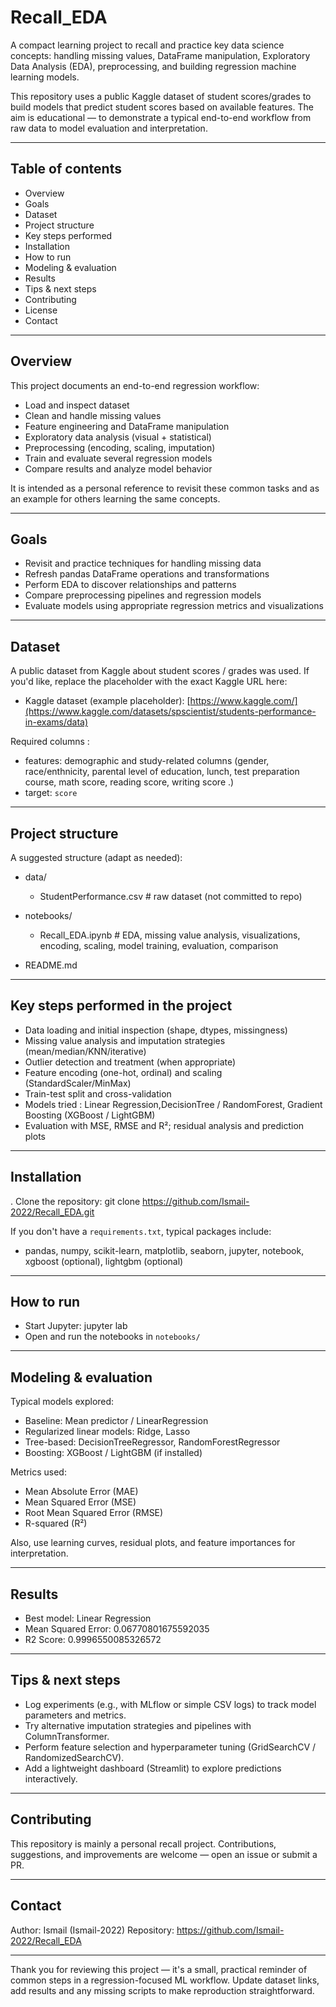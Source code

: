 # Recall_EDA

A compact learning project to recall and practice key data science concepts: handling missing values, DataFrame manipulation, Exploratory Data Analysis (EDA), preprocessing, and building regression machine learning models.

This repository uses a public Kaggle dataset of student scores/grades to build models that predict student scores based on available features. The aim is educational — to demonstrate a typical end-to-end workflow from raw data to model evaluation and interpretation.

---

## Table of contents
- Overview
- Goals
- Dataset
- Project structure
- Key steps performed
- Installation
- How to run
- Modeling & evaluation
- Results
- Tips & next steps
- Contributing
- License
- Contact

---

## Overview
This project documents an end-to-end regression workflow:
- Load and inspect dataset
- Clean and handle missing values
- Feature engineering and DataFrame manipulation
- Exploratory data analysis (visual + statistical)
- Preprocessing (encoding, scaling, imputation)
- Train and evaluate several regression models
- Compare results and analyze model behavior

It is intended as a personal reference to revisit these common tasks and as an example for others learning the same concepts.

---

## Goals
- Revisit and practice techniques for handling missing data
- Refresh pandas DataFrame operations and transformations
- Perform EDA to discover relationships and patterns
- Compare preprocessing pipelines and regression models
- Evaluate models using appropriate regression metrics and visualizations

---

## Dataset
A public dataset from Kaggle about student scores / grades was used. 
If you'd like, replace the placeholder with the exact Kaggle URL here:
- Kaggle dataset (example placeholder): [https://www.kaggle.com/](https://www.kaggle.com/datasets/spscientist/students-performance-in-exams/data) 

Required columns :
- features: demographic and study-related columns (gender, race/enthnicity, parental level of education, lunch, test preparation course, math score, reading score, writing score .)
- target: `score`

---

## Project structure
A suggested structure (adapt as needed):
- data/
  - StudentPerformance.csv        # raw dataset (not committed to repo)
- notebooks/
  - Recall_EDA.ipynb  # EDA, missing value analysis, visualizations, encoding, scaling,  model training, evaluation, comparison

- README.md

---

## Key steps performed in the project
- Data loading and initial inspection (shape, dtypes, missingness)
- Missing value analysis and imputation strategies (mean/median/KNN/iterative)
- Outlier detection and treatment (when appropriate)
- Feature encoding (one-hot, ordinal) and scaling (StandardScaler/MinMax)
- Train-test split and cross-validation
- Models tried : Linear Regression,DecisionTree / RandomForest, Gradient Boosting (XGBoost / LightGBM)
- Evaluation with MSE, RMSE and R²; residual analysis and prediction plots

---

## Installation
. Clone the repository:
   git clone https://github.com/Ismail-2022/Recall_EDA.git

If you don't have a `requirements.txt`, typical packages include:
- pandas, numpy, scikit-learn, matplotlib, seaborn, jupyter, notebook, xgboost (optional), lightgbm (optional)

---

## How to run
- Start Jupyter:
  jupyter lab
- Open and run the notebooks in `notebooks/`

---

## Modeling & evaluation
Typical models explored:
- Baseline: Mean predictor / LinearRegression
- Regularized linear models: Ridge, Lasso
- Tree-based: DecisionTreeRegressor, RandomForestRegressor
- Boosting: XGBoost / LightGBM (if installed)

Metrics used:
- Mean Absolute Error (MAE)
- Mean Squared Error (MSE)
- Root Mean Squared Error (RMSE)
- R-squared (R²)

Also, use learning curves, residual plots, and feature importances for interpretation.

---

## Results
- Best model: Linear Regression
- Mean Squared Error: 0.06770801675592035
- R2 Score: 0.9996550085326572


---

## Tips & next steps
- Log experiments (e.g., with MLflow or simple CSV logs) to track model parameters and metrics.
- Try alternative imputation strategies and pipelines with ColumnTransformer.
- Perform feature selection and hyperparameter tuning (GridSearchCV / RandomizedSearchCV).
- Add a lightweight dashboard (Streamlit) to explore predictions interactively.

---

## Contributing
This repository is mainly a personal recall project. Contributions, suggestions, and improvements are welcome — open an issue or submit a PR.

---

## Contact
Author: Ismail (Ismail-2022)
Repository: https://github.com/Ismail-2022/Recall_EDA

---

Thank you for reviewing this project — it's a small, practical reminder of common steps in a regression-focused ML workflow. Update dataset links, add results and any missing scripts to make reproduction straightforward.
